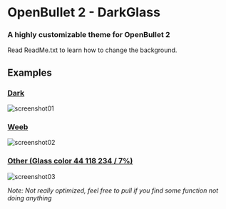 # OpenBullet 2 - DarkGlass
### A highly customizable theme for OpenBullet 2

Read ReadMe.txt to learn how to change the background.

## Examples

### [Dark](https://i.imgur.com/UoJzcni.png)

![screenshot01](https://i.imgur.com/NqOQZYT.png)

### [Weeb](https://i.imgur.com/HkbSL6C.png)

![screenshot02](https://i.imgur.com/bFqcFeb.png)

### [Other (Glass color 44 118 234 / 7%)](https://i.imgur.com/BqaBMjS.jpeg)

![screenshot03](https://i.imgur.com/Wa2xmoT.png)


*Note: Not really optimized, feel free to pull if you find some function not doing anything*
